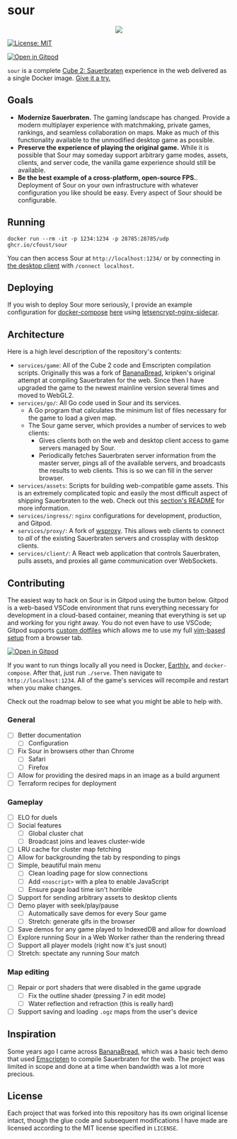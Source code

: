 # sour
<p align="center">
  <img src="gh-assets/header.png">
</p>

[![License:
MIT](https://img.shields.io/badge/License-MIT-yellow.svg)](https://opensource.org/licenses/MIT)

[![Open in Gitpod](https://gitpod.io/button/open-in-gitpod.svg)](https://gitpod.io/#https://github.com/cfoust/sour)

`sour` is a complete [Cube 2: Sauerbraten](http://sauerbraten.org/) experience in the web delivered as a single Docker image. [Give it a try.](https://sourga.me/)

## Goals

* **Modernize Sauerbraten.** The gaming landscape has changed. Provide a modern multiplayer experience with matchmaking, private games, rankings, and seamless collaboration on maps. Make as much of this functionality available to the unmodified desktop game as possible.
* **Preserve the experience of playing the original game.** While it is possible that Sour may someday support arbitrary game modes, assets, clients, and server code, the vanilla game experience should still be available.
* **Be the best example of a cross-platform, open-source FPS.**. Deployment of Sour on your own infrastructure with whatever configuration you like should be easy. Every aspect of Sour should be configurable.

## Running

```
docker run --rm -it -p 1234:1234 -p 28785:28785/udp ghcr.io/cfoust/sour
```

You can then access Sour at `http://localhost:1234/` or by connecting in [the desktop client](http://sauerbraten.org/) with `/connect localhost`.

## Deploying

If you wish to deploy Sour more seriously, I provide an example configuration for [docker-compose](https://docs.docker.com/compose/) [here](https://github.com/cfoust/sour/blob/main/examples/docker-compose.yml) using [letsencrypt-nginx-sidecar](https://github.com/jwulf/letsencrypt-nginx-sidecar).

## Architecture

Here is a high level description of the repository's contents:
* `services/game`: All of the Cube 2 code and Emscripten compilation scripts. Originally this was a fork of [BananaBread](https://github.com/kripken/BananaBread), kripken's original attempt at compiling Sauerbraten for the web. Since then I have upgraded the game to the newest mainline version several times and moved to WebGL2.
* `services/go/`: All Go code used in Sour and its services.
  * A Go program that calculates the minimum list of files necessary for the game to load a given map.
  * The Sour game server, which provides a number of services to web clients:
      * Gives clients both on the web and desktop client access to game servers managed by Sour.
      * Periodically fetches Sauerbraten server information from the master server, pings all of the available servers, and broadcasts the results to web clients. This is so we can fill in the server browser.
* `services/assets`: Scripts for building web-compatible game assets. This is an extremely complicated topic and easily the most difficult aspect of shipping Sauerbraten to the web. Check out this [section's README](services/assets) for more information.
* `services/ingress/`: `nginx` configurations for development, production, and Gitpod.
* `services/proxy/`: A fork of [wsproxy](https://github.com/FWGS/wsproxy). This allows web clients to connect to _all_ of the existing Sauerbraten servers and crossplay with desktop clients.
* `services/client/`: A React web application that controls Sauerbraten, pulls assets, and proxies all game communication over WebSockets.

## Contributing

The easiest way to hack on Sour is in Gitpod using the button below. Gitpod is a web-based VSCode environment that runs everything necessary for development in a cloud-based container, meaning that everything is set up and working for you right away. You do not even have to use VSCode; Gitpod supports [custom dotfiles](https://www.gitpod.io/docs/config-dotfiles) which allows me to use my full [vim-based setup](https://github.com/cfoust/cawnfig/tree/master/configs/vim) from a browser tab.

[![Open in Gitpod](https://gitpod.io/button/open-in-gitpod.svg)](https://gitpod.io/#https://github.com/cfoust/sour)

If you want to run things locally all you need is Docker, [Earthly](https://earthly.dev/), and `docker-compose`. After that, just run `./serve`. Then navigate to `http://localhost:1234`. All of the game's services will recompile and restart when you make changes.

Check out the roadmap below to see what you might be able to help with.

### General
* [ ] Better documentation
  * [ ] Configuration
* [ ] Fix Sour in browsers other than Chrome
  * [ ] Safari
  * [ ] Firefox
* [ ] Allow for providing the desired maps in an image as a build argument
* [ ] Terraform recipes for deployment
### Gameplay
* [ ] ELO for duels
* [ ] Social features
  * [ ] Global cluster chat
  * [ ] Broadcast joins and leaves cluster-wide
* [ ] LRU cache for cluster map fetching
* [ ] Allow for backgrounding the tab by responding to pings
* [ ] Simple, beautiful main menu
  * [ ] Clean loading page for slow connections
  * [ ] Add `<noscript>` with a plea to enable JavaScript
  * [ ] Ensure page load time isn't horrible
* [ ] Support for sending arbitrary assets to desktop clients
* [ ] Demo player with seek/play/pause
  * [ ] Automatically save demos for every Sour game
  * [ ] Stretch: generate gifs in the browser
* [ ] Save demos for any game played to IndexedDB and allow for download
* [ ] Explore running Sour in a Web Worker rather than the rendering thread
* [ ] Support all player models (right now it's just snout)
* [ ] Stretch: spectate any running Sour match
### Map editing
* [ ] Repair or port shaders that were disabled in the game upgrade
  * [ ] Fix the outline shader (pressing 7 in edit mode)
  * [ ] Water reflection and refraction (this is really hard)
* [ ] Support saving and loading `.ogz` maps from the user's device

## Inspiration

Some years ago I came across [BananaBread](https://github.com/kripken/BananaBread), which was a basic tech demo that used [Emscripten](https://emscripten.org/) to compile Sauerbraten for the web. The project was limited in scope and done at a time when bandwidth was a lot more precious.

## License

Each project that was forked into this repository has its own original license intact, though the glue code and subsequent modifications I have made are licensed according to the MIT license specified in `LICENSE`.
